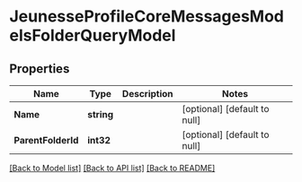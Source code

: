 # JeunesseProfileCoreMessagesModelsFolderQueryModel

## Properties
Name | Type | Description | Notes
------------ | ------------- | ------------- | -------------
**Name** | **string** |  | [optional] [default to null]
**ParentFolderId** | **int32** |  | [optional] [default to null]

[[Back to Model list]](../README.md#documentation-for-models) [[Back to API list]](../README.md#documentation-for-api-endpoints) [[Back to README]](../README.md)


